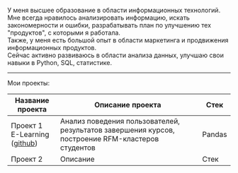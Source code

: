 У меня высшее образование в области информационных технологий. Мне всегда нравилось анализировать информацию, искать закономерности и ошибки, разрабатывать план по улучшению тех "продуктов", с которыми я работала.<br>
Также, у меня есть большой опыт в области маркетинга и продвижения информационных продуктов.<br>
Сейчас активно развиваюсь в области анализа данных, улучшаю свои навыки в Python, SQL, статистике.

<hr>

Мои проекты:

| Название проекта     | Описание проекта                       | Стек                            |
| -------------------- | -------------------------------------- | ------------------------------- |
| Проект 1<br>E-Learning<br>([github](https://github.com/ASemenova0106/Learning))  | Анализ поведения пользователей, результатов завершения курсов, построение RFM-кластеров студентов  | Pandas  |
| Проект 2  | Описание  | Стек  |
